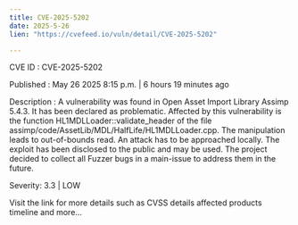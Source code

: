 ```yaml
---
title: CVE-2025-5202
date: 2025-5-26
lien: "https://cvefeed.io/vuln/detail/CVE-2025-5202"

---
```


CVE ID : CVE-2025-5202

Published :  May 26
2025
8:15 p.m. | 6 hours
19 minutes ago

Description : A vulnerability was found in Open Asset Import Library Assimp 5.4.3. It has been declared as problematic. Affected by this vulnerability is the function HL1MDLLoader::validate_header of the file assimp/code/AssetLib/MDL/HalfLife/HL1MDLLoader.cpp. The manipulation leads to out-of-bounds read. An attack has to be approached locally. The exploit has been disclosed to the public and may be used. The project decided to collect all Fuzzer bugs in a main-issue to address them in the future.

Severity: 3.3 | LOW

Visit the link for more details
such as CVSS details
affected products
timeline
and more...
